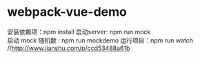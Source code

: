 # webpack-vue-demo
安装依赖项：npm install
启动server:  npm run mock  
启动 mock 随机数 :  npm run mockdemo
运行项目：npm run watch
//http://www.jianshu.com/p/ccd53488a61b